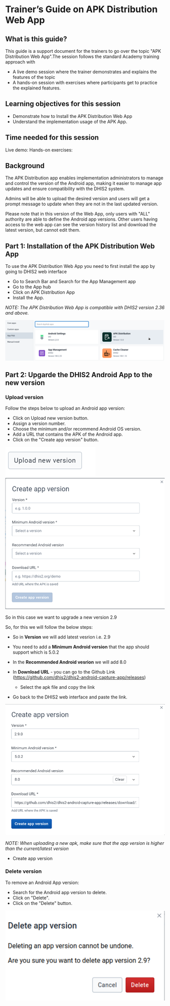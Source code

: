 # Trainer’s Guide on APK Distribution Web App

## What is this guide?

This guide is a support document for the trainers to go over the topic "APK Distribution Web App".The session follows the standard Academy training approach with

* A live demo session where the trainer demonstrates and explains the features of the topic
* A hands-on session with exercises where participants get to practice the explained features.

## Learning objectives for this session

* Demonstrate how to Install the APK Distribution Web App
* Understand the implementation usage of the APK App.

## Time needed for this session

Live demo:
Hands-on exercises:

## Background

The APK Distribution app enables implementation administrators to manage and control the version of the Android app, making it easier to manage app updates and ensure compatibility with the DHIS2 system.

Admins will be able to upload the desired version and users will get a prompt message to update when they are not in the last updated version.

Please note that in this version of the Web App, only users with "ALL" authority are able to define the Android app versions. Other users having access to the web app can see the version history list and download the latest version, but cannot edit them.

## Part 1: Installation of the APK Distribution Web App

To use the APK Distribution Web App you need to first install the app by going to DHIS2 web interface

* Go to Search Bar and Search for the App Management app
* Go to the App hub
* Click on APK Distribution App
* Install the App.

_NOTE: The APK Distribution Web App is compatible with DHIS2 version 2.36 and above._

![](images/apk/apkinstall.png)

## Part 2: Upgarde the DHIS2 Android App to the new version

### Upload version

Follow the steps below to upload an Android app version:

* Click on Upload new version button.
* Assign a version number.
* Choose the minimum and/or recommend Android OS version.
* Add a URL that contains the APK of the Android app.
* Click on the "Create app version" button.

![](images/apk/uploadversion2.png)
![](images/apk/uploadversion.png)

So in this case we want to upgrade a new version 
2.9

So, for this we will follow the below steps:

* So in **Version** we will add latest vesrion i.e. 2.9
* You need to add a **Minimum Android version** that the app should support which is 5.0.2
* In the **Recommended Android vesrion** we will add 8.0
* In **Download URL** - you can go to the 
Github Link (https://github.com/dhis2/dhis2-android-capture-app/releases)
 
  * Select the apk file and copy the link 

* Go back to the DHIS2 web interface and paste the link.

![](images/apk/createversion.png)

_NOTE: When uploading a new apk, make sure that the app version is higher than the current/latest version_

* Create app version

### Delete version

To remove an Android App version:

* Search for the Android app version to delete.
* Click on "Delete".
* Click on the "Delete" button.

![](images/apk/deleteversion.png)




